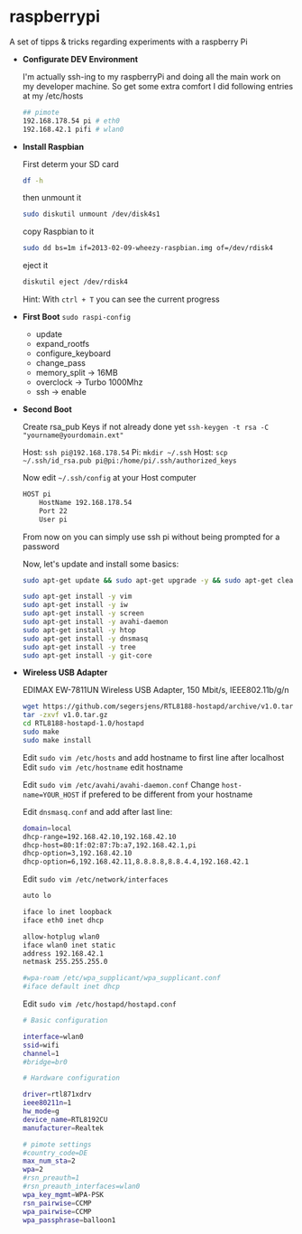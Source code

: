 raspberrypi
===========

A set of tipps &amp; tricks regarding experiments with a raspberry Pi
* **Configurate DEV Environment**
	
	I'm actually ssh-ing to my raspberryPi and doing all the main work on my developer machine. So get some extra comfort I did following entries at my 
	/etc/hosts
	```bash
	## pimote
	192.168.178.54 pi # eth0
	192.168.42.1 pifi # wlan0
	```

* **Install Raspbian**

	First determ your SD card
	```bash
	df -h
	```
	then unmount it
	```bash
	sudo diskutil unmount /dev/disk4s1
	```
	copy Raspbian to it
	```bash
	sudo dd bs=1m if=2013-02-09-wheezy-raspbian.img of=/dev/rdisk4
	```
	eject it
	```bash
	diskutil eject /dev/rdisk4
	```
	Hint: With ```ctrl + T``` you can see the current progress

* **First Boot**
  ```sudo raspi-config```
  * update
  * expand_rootfs
  * configure_keyboard
  * change_pass
  * memory_split -> 16MB
  * overclock -> Turbo 1000Mhz
  * ssh -> enable
  

* **Second Boot**
  
	Create rsa_pub Keys if not already done yet ```ssh-keygen -t rsa -C "yourname@yourdomain.ext"```
	
	Host: ```ssh pi@192.168.178.54```
	Pi: ```mkdir ~/.ssh```
	Host: ```scp ~/.ssh/id_rsa.pub pi@pi:/home/pi/.ssh/authorized_keys```
	
	Now edit ```~/.ssh/config``` at your Host computer
	```bash
	HOST pi
		HostName 192.168.178.54
		Port 22
		User pi
	```
	
	From now on you can simply use ssh pi without being prompted for a password
	
	Now, let's update and install some basics:
	```bash
	sudo apt-get update && sudo apt-get upgrade -y && sudo apt-get clean
	```
	```bash
	sudo apt-get install -y vim
	sudo apt-get install -y iw
	sudo apt-get install -y screen
	sudo apt-get install -y avahi-daemon
	sudo apt-get install -y htop
	sudo apt-get install -y dnsmasq
	sudo apt-get install -y tree
	sudo apt-get install -y git-core	
	```
	

* **Wireless USB Adapter**
  
  EDIMAX EW-7811UN Wireless USB Adapter, 150 Mbit/s, IEEE802.11b/g/n 

	```bash
	wget https://github.com/segersjens/RTL8188-hostapd/archive/v1.0.tar.gz
	tar -zxvf v1.0.tar.gz
	cd RTL8188-hostapd-1.0/hostapd
	sudo make
	sudo make install
	```
	Edit ```sudo vim /etc/hosts``` and add hostname to first line after localhost
	Edit ```sudo vim /etc/hostname``` edit hostname
	
	Edit ```sudo vim /etc/avahi/avahi-daemon.conf```
	Change ```host-name=YOUR_HOST``` if prefered to be different from your hostname
	
	Edit ```dnsmasq.conf``` and add after last line:
	```bash
	domain=local
	dhcp-range=192.168.42.10,192.168.42.10
	dhcp-host=80:1f:02:87:7b:a7,192.168.42.1,pi
	dhcp-option=3,192.168.42.10
	dhcp-option=6,192.168.42.11,8.8.8.8,8.8.4.4,192.168.42.1
	```
	
	Edit ```sudo vim /etc/network/interfaces```
	```bash
	auto lo
	
	iface lo inet loopback
	iface eth0 inet dhcp
	
	allow-hotplug wlan0
	iface wlan0 inet static
	address 192.168.42.1
	netmask 255.255.255.0
	
	#wpa-roam /etc/wpa_supplicant/wpa_supplicant.conf
	#iface default inet dhcp
	```
	
	Edit ```sudo vim /etc/hostapd/hostapd.conf```
	```bash
	# Basic configuration

	interface=wlan0
	ssid=wifi
	channel=1
	#bridge=br0

	# Hardware configuration

	driver=rtl871xdrv
	ieee80211n=1
	hw_mode=g
	device_name=RTL8192CU
	manufacturer=Realtek

	# pimote settings
	#country_code=DE
	max_num_sta=2
	wpa=2
	#rsn_preauth=1
	#rsn_preauth_interfaces=wlan0
	wpa_key_mgmt=WPA-PSK
	rsn_pairwise=CCMP
	wpa_pairwise=CCMP
	wpa_passphrase=balloon1
	```

